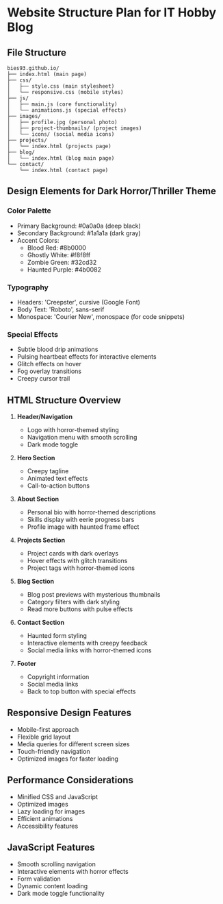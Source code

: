 # Website Structure Plan for IT Hobby Blog

## File Structure
```
bies93.github.io/
├── index.html (main page)
├── css/
│   ├── style.css (main stylesheet)
│   └── responsive.css (mobile styles)
├── js/
│   ├── main.js (core functionality)
│   └── animations.js (special effects)
├── images/
│   ├── profile.jpg (personal photo)
│   ├── project-thumbnails/ (project images)
│   └── icons/ (social media icons)
├── projects/
│   └── index.html (projects page)
├── blog/
│   └── index.html (blog main page)
└── contact/
    └── index.html (contact page)
```

## Design Elements for Dark Horror/Thriller Theme

### Color Palette
- Primary Background: #0a0a0a (deep black)
- Secondary Background: #1a1a1a (dark gray)
- Accent Colors: 
  - Blood Red: #8b0000
  - Ghostly White: #f8f8ff
  - Zombie Green: #32cd32
  - Haunted Purple: #4b0082

### Typography
- Headers: 'Creepster', cursive (Google Font)
- Body Text: 'Roboto', sans-serif
- Monospace: 'Courier New', monospace (for code snippets)

### Special Effects
- Subtle blood drip animations
- Pulsing heartbeat effects for interactive elements
- Glitch effects on hover
- Fog overlay transitions
- Creepy cursor trail

## HTML Structure Overview

1. **Header/Navigation**
   - Logo with horror-themed styling
   - Navigation menu with smooth scrolling
   - Dark mode toggle

2. **Hero Section**
   - Creepy tagline
   - Animated text effects
   - Call-to-action buttons

3. **About Section**
   - Personal bio with horror-themed descriptions
   - Skills display with eerie progress bars
   - Profile image with haunted frame effect

4. **Projects Section**
   - Project cards with dark overlays
   - Hover effects with glitch transitions
   - Project tags with horror-themed icons

5. **Blog Section**
   - Blog post previews with mysterious thumbnails
   - Category filters with dark styling
   - Read more buttons with pulse effects

6. **Contact Section**
   - Haunted form styling
   - Interactive elements with creepy feedback
   - Social media links with horror-themed icons

7. **Footer**
   - Copyright information
   - Social media links
   - Back to top button with special effects

## Responsive Design Features
- Mobile-first approach
- Flexible grid layout
- Media queries for different screen sizes
- Touch-friendly navigation
- Optimized images for faster loading

## Performance Considerations
- Minified CSS and JavaScript
- Optimized images
- Lazy loading for images
- Efficient animations
- Accessibility features

## JavaScript Features
- Smooth scrolling navigation
- Interactive elements with horror effects
- Form validation
- Dynamic content loading
- Dark mode toggle functionality